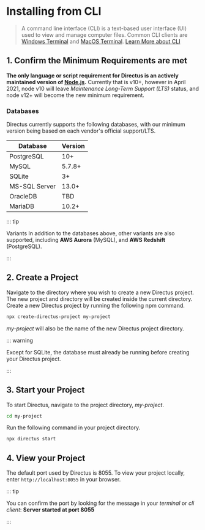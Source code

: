 # Installing from CLI

> A command line interface (CLI) is a text-based user interface (UI) used to view and manage computer files. Common CLI
> clients are [Windows Terminal](https://en.wikipedia.org/wiki/Windows_Terminal) and
> [MacOS Terminal](<https://en.wikipedia.org/wiki/Terminal_(macOS)>).
> [Learn More about CLI](/reference/command-line-interface)

## 1. Confirm the Minimum Requirements are met

**The only language or script requirement for Directus is an actively maintained version of
[Node.js](https://nodejs.dev/en/about/releases/).** Currently that is v10+, however in April 2021, node v10 will leave
_Maintenance Long-Term Support (LTS)_ status, and node v12+ will become the new minimum requirement.

### Databases

Directus currently supports the following databases, with our minimum version being based on each vendor's official
support/LTS.

| Database      | Version |
| ------------- | ------- |
| PostgreSQL    | 10+     |
| MySQL         | 5.7.8+  |
| SQLite        | 3+      |
| MS-SQL Server | 13.0+   |
| OracleDB      | TBD     |
| MariaDB       | 10.2+   |

::: tip

Variants In addition to the databases above, other variants are also supported, including **AWS Aurora** (MySQL), and
**AWS Redshift** (PostgreSQL).

:::

## 2. Create a Project

Navigate to the directory where you wish to create a new Directus project. The new project and directory will be created
inside the current directory. Create a new Directus project by running the following npm command.

```bash
npx create-directus-project my-project
```

_my-project_ will also be the name of the new Directus project directory.

::: warning

Except for SQLite, the database must already be running before creating your Directus project.

:::

## 3. Start your Project

To start Directus, navigate to the project directory, _my-project_.

```bash
cd my-project
```

Run the following command in your project directory.

```bash
npx directus start
```

## 4. View your Project

The default port used by Directus is 8055. To view your project locally, enter `http://localhost:8055` in your browser.

::: tip

You can confirm the port by looking for the message in your _terminal_ or _cli client_: **Server started at port 8055**

:::
